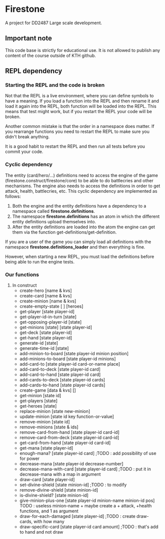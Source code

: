 # Firestone

A project for DD2487 Large scale development.

## Important note

This code base is strictly for educational use. It is not allowed to publish any content of the course outside of KTH
github.

## REPL dependency

### Starting the REPL and the code is broken

Not that the REPL is a live environment, where you can define symbols to have a meaning. If you load a function into the
REPL and then rename it and load it again into the REPL, both function will be loaded into the REPL. This means that
test might work, but if you restart the REPL your code will be broken.

Another common mistake is that the order in a namespace does matter. If you rearrange functions you need to restart the
REPL to make sure you didn't break anything.

It is a good habit to restart the REPL and then run all tests before you commit your code.

### Cyclic dependency

The entity (card/hero/...) definitions need to access the engine of the game (firestone.construct/firestone/core) to be
able to do battlecries and other mechanisms. The engine also needs to access the definitions in order to get attack,
health, battlecries, etc. This cyclic dependency are implemented as follows:

1. Both the engine and the entity definitions have a dependency to a namespace called **firestone.definitions**.
2. The namespace **firestone.definitions** has an atom in which the different entity definitions upload themselves into.
3. After the entity definitions are loaded into the atom the engine can get them via the function
   get-definitions/get-definition.

If you are a user of the game you can simply load all definitions with the namespace **firestone.definitions_loader**
and then everything is fine.

However, when starting a new REPL, you must load the definitions before being able to run the engine tests.


### Our functions
1. In construct
   - create-hero [name & kvs]
   - create-card [name & kvs]
   - create-minion [name & kvs]
   - create-empty-state [ ] [heroes]
   - get-player [state player-id]
   - get-player-id-in-turn [state]
   - get-opposing-player-id [state]
   - get-minions [state] [state player-id]
   - get-deck [state player-id]
   - get-hand [state player-id]
   - generate-id [state]
   - generate-time-id [state]
   - add-minion-to-board [state player-id minion position]
   - add-minions-to-board [state player-id minions]
   - add-card-to [state player-id card-or-name place]
   - add-card-to-deck [state player-id card]
   - add-card-to-hand [state player-id card]
   - add-cards-to-deck [state player-id cards]
   - add-cards-to-hand [state player-id cards]
   - create-game [data & kvs] []
   - get-minion [state id]
   - get-players [state]
   - get-heroes [state]
   - replace-minion [state new-minion]
   - update-minion [state id key function-or-value]
   - remove-minion [state id]
   - remove-minions [state & ids]
   - remove-card-from-hand [state player-id card-id]
   - remove-card-from-deck [state player-id card-id]
   - get-card-from-hand [state player-id card-id]
   - get-mana [state player-id]
   - enough-mana? [state player-id card] ;TODO : add possibility of use for power
   - decrease-mana [state player-id decrease-number]
   - decrease-mana-with-card [state player-id card] ;TODO : put it in decrease-mana with a map in argument
   - draw-card [state player-id]
   - set-divine-shield [state minion-id] ;TODO : to modify
   - remove-divine-shield [state minion-id]
   - is-divine-shield? [state minion-id]
   - give-minion-plus-one [state player-id minion-name minion-id pos] TODO : useless minion-name + maybe create a + attack, +health functions, and 1 as argument
   - draw-for-each-damaged [state player-id] ;TODO : create draw-cards, with how many
   - draw-specific-card [state player-id card amount] ;TODO : that's add to hand and not draw








 


 

